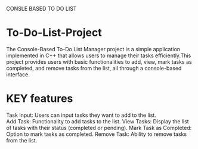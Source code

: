 CONSLE BASED TO DO LIST
# To-Do-List-Project
The Console-Based To-Do List Manager project is a simple application implemented in C++ that
allows users to manage their tasks efficiently.This project provides users with basic functionalities
to add, view, mark tasks as completed, and remove tasks from the list, all through a console-based interface.
# KEY features
Task Input: Users can input tasks they want to add to the list.                                                                                                                                                                                                                                                               
Add Task: Functionality to add tasks to the list.
View Tasks: Display the list of tasks with their status (completed or pending).
Mark Task as Completed: Option to mark tasks as completed.
Remove Task: Ability to remove tasks from the list.

